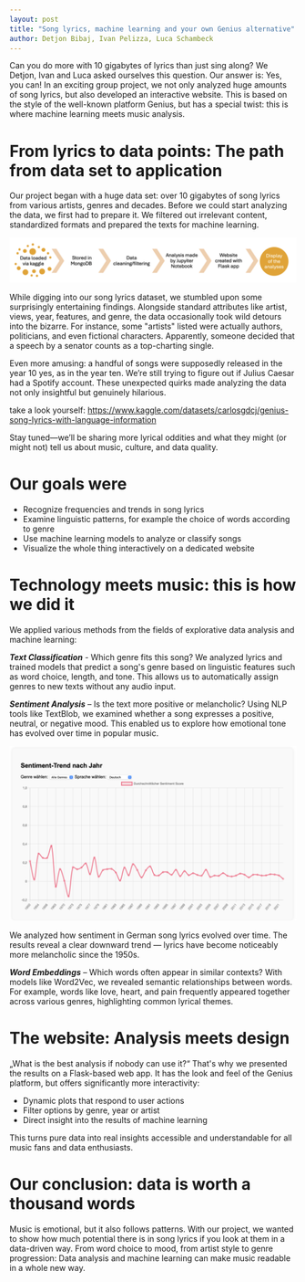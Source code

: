 ```yaml
---
layout: post
title: "Song lyrics, machine learning and your own Genius alternative"
author: Detjon Bibaj, Ivan Pelizza, Luca Schambeck
---
```



Can you do more with 10 gigabytes of lyrics than just sing along? We Detjon, Ivan and Luca asked ourselves this question. Our answer is: Yes, you can! In an exciting group project, we not only analyzed huge amounts of song lyrics, but also developed an interactive website. This is based on the style of the well-known platform Genius, but has a special twist: this is where machine learning meets music analysis.

# From lyrics to data points: The path from data set to application

Our project began with a huge data set: over 10 gigabytes of song lyrics from various artists, genres and decades. Before we could start analyzing the data, we first had to prepare it. We filtered out irrelevant content, standardized formats and prepared the texts for machine learning.

<p style="text-align: left;">
<img src="/assets/img/2025-06-01-group11-LID-Workflow.png" width="700" alt="Core Concept">
</p> 

While digging into our song lyrics dataset, we stumbled upon some surprisingly entertaining findings. Alongside standard attributes like artist, views, year, features, and genre, the data occasionally took wild detours into the bizarre. For instance, some "artists" listed were actually authors, politicians, and even fictional characters. Apparently, someone decided that a speech by a senator counts as a top-charting single.

Even more amusing: a handful of songs were supposedly released in the year 10 yes, as in the year ten. We’re still trying to figure out if Julius Caesar had a Spotify account. These unexpected quirks made analyzing the data not only insightful but genuinely hilarious.

take a look yourself:
https://www.kaggle.com/datasets/carlosgdcj/genius-song-lyrics-with-language-information

Stay tuned—we’ll be sharing more lyrical oddities and what they might (or might not) tell us about music, culture, and data quality.


# Our goals were

- Recognize frequencies and trends in song lyrics
- Examine linguistic patterns, for example the choice of words according to genre
- Use machine learning models to analyze or classify songs
- Visualize the whole thing interactively on a dedicated website


# Technology meets music: this is how we did it


We applied various methods from the fields of explorative data analysis and machine learning:

***Text Classification*** - Which genre fits this song?
We analyzed lyrics and trained models that predict a song's genre based on linguistic features such as word choice, length, and tone. This allows us to automatically assign genres to new texts without any audio input.

***Sentiment Analysis*** – Is the text more positive or melancholic?
Using NLP tools like TextBlob, we examined whether a song expresses a positive, neutral, or negative mood. This enabled us to explore how emotional tone has evolved over time in popular music.

<p align="center">
<img src="/assets/img/2025-06-01-group11-LID-sentiment.png" width="700" alt="Core Concept">
</p>

We analyzed how sentiment in German song lyrics evolved over time. The results reveal a clear downward trend — lyrics have become noticeably more melancholic since the 1950s.


***Word Embeddings*** – Which words often appear in similar contexts?
With models like Word2Vec, we revealed semantic relationships between words. For example, words like love, heart, and pain frequently appeared together across various genres, highlighting common lyrical themes.


# The website: Analysis meets design


„What is the best analysis if nobody can use it?“ That's why we presented the results on a Flask-based web app. It has the look and feel of the Genius platform, but offers significantly more interactivity:

- Dynamic plots that respond to user actions
- Filter options by genre, year or artist
- Direct insight into the results of machine learning

This turns pure data into real insights accessible and understandable for all music fans and data enthusiasts.


# Our conclusion: data is worth a thousand words


Music is emotional, but it also follows patterns. With our project, we wanted to show how much potential there is in song lyrics if you look at them in a data-driven way. From word choice to mood, from artist style to genre progression: Data analysis and machine learning can make music readable in a whole new way. 
